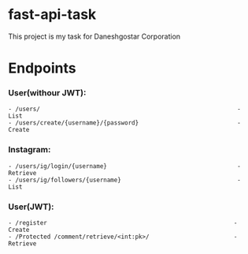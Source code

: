 # fast-api-task
This project is my task for Daneshgostar Corporation

# Endpoints
### User(withour JWT):
    - /users/                                                        - List
    - /users/create/{username}/{password}                            - Create
### Instagram:
    - /users/ig/login/{username}                                     - Retrieve
    - /users/ig/followers/{username}                                 - List
### User(JWT):
    - /register                                                     - Create
    - /Protected /comment/retrieve/<int:pk>/                        - Retrieve

